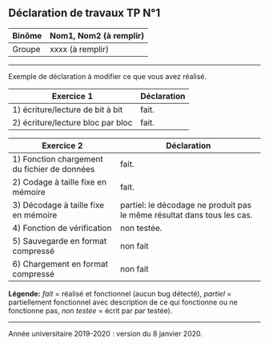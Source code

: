 ## Déclaration de travaux TP N°1
| Binôme | Nom1, Nom2 (à remplir)
| ---|---
| Groupe | xxxx (à remplir)
---
Exemple de déclaration à  modifier ce que vous avez réalisé.

| Exercice 1 | Déclaration
| ---|---
| 1) écriture/lecture de bit à bit | fait.
| 2) écriture/lecture bloc par bloc | fait.


| Exercice 2 | Déclaration
| ---|---
| 1) Fonction chargement du fichier de données  | fait.
| 2) Codage à taille fixe en mémoire | fait.
| 3) Décodage à taille fixe en mémoire | partiel: le décodage ne produit pas le même résultat dans tous les cas.
| 4) Fonction de vérification | non testée.
| 5) Sauvegarde en format compressé | non fait
| 6) Chargement en format compressé  | non fait

**Légende:**
*fait* = réalisé et fonctionnel (aucun bug détecté),
*partiel* = partiellement fonctionnel  avec description de ce qui fonctionne ou ne fonctionne pas,
*non testée* = écrit par par testée).

---
Année universitaire 2019-2020 : version du 8 janvier 2020.
